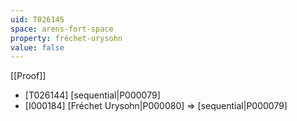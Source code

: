 ```yaml
---
uid: T026145
space: arens-fort-space
property: fréchet-urysohn
value: false
---
```

[[Proof]]

* [T026144] [sequential|P000079]
* [I000184] [Fréchet Urysohn|P000080] => [sequential|P000079]

